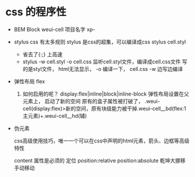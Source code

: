# css 的程序性

- BEM
  Block weui-cell  项目名字 xp-
- stylus
  css 有太多规则
  stylus 是css的超集，可以编译成css    stylus cell.styl
  - 省去了{:;} 上高速
  - stylus -w cell.styl -o cell.css   监听cell.styl文件，编译成cell.css文件
    写的是styl文件， html无法显示，
    -o 编译一下， cell.css
    -w 边写边编译

- 弹性布局 flex
  1. 如何启用的呢？
  display:flex|inline|block|inline-block
  弹性布局设置在父元素上， 启动了新的空间
  原有的盒子属性被打破了，
  .weui-cell(display:flex)>新的空间，原有块级能力被干掉.weui-cell__bd(flex:1主元素)+.weui-cell__hd(辅)

- 伪元素

    css高级使用技巧，唯一一个可以在css中声明的html元素，箭头、边框等高级特性

    content 属性是必须的
    定位 position:relative  position:absolute
    乾坤大挪移  手动移动
